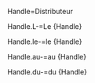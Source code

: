 Handle=Distributeur

Handle.L-=Le {Handle}

Handle.le-=le {Handle}

Handle.au-=au {Handle}

Handle.du-=du {Handle}
